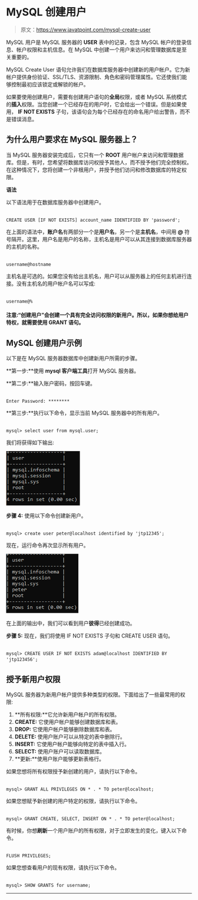 # MySQL 创建用户

> 原文：<https://www.javatpoint.com/mysql-create-user>

MySQL 用户是 MySQL 服务器的 **USER** 表中的记录，包含 MySQL 帐户的登录信息、帐户权限和主机信息。在 MySQL 中创建一个用户来访问和管理数据库是至关重要的。

MySQL Create User 语句允许我们在数据库服务器中创建新的用户帐户。它为新帐户提供身份验证、SSL/TLS、资源限制、角色和密码管理属性。它还使我们能够控制最初应该锁定或解锁的帐户。

如果要使用创建用户，需要有创建用户语句的**全局**权限，或者 MySQL 系统模式的**插入**权限。当您创建一个已经存在的用户时，它会给出一个错误。但是如果使用， **IF NOT EXISTS** 子句，该语句会为每个已经存在的命名用户给出警告，而不是错误消息。

## 为什么用户要求在 MySQL 服务器上？

当 MySQL 服务器安装完成后，它只有一个 **ROOT** 用户帐户来访问和管理数据库。但是，有时，您希望将数据库访问权授予其他人，而不授予他们完全控制权。在这种情况下，您将创建一个非根用户，并授予他们访问和修改数据库的特定权限。

**语法**

以下语法用于在数据库服务器中创建用户。

```

CREATE USER [IF NOT EXISTS] account_name IDENTIFIED BY 'password';

```

在上面的语法中，**账户名**有两部分一个是**用户名**，另一个是**主机名**，中间用 **@** 符号隔开。这里，用户名是用户的名称，主机名是用户可以从其连接到数据库服务器的主机的名称。

```

username@hostname

```

主机名是可选的。如果您没有给出主机名，用户可以从服务器上的任何主机进行连接。没有主机名的用户帐户名可以写成:

```

username@%

```

#### 注意:“创建用户”会创建一个具有完全访问权限的新用户。所以，如果你想给用户特权，就需要使用 GRANT 语句。

## MySQL 创建用户示例

以下是在 MySQL 服务器数据库中创建新用户所需的步骤。

**第一步:**使用 **mysql 客户端工具**打开 MySQL 服务器。

**第二步:**输入账户密码，按回车键。

```

Enter Password: ********

```

**第三步:**执行以下命令，显示当前 MySQL 服务器中的所有用户。

```

mysql> select user from mysql.user;

```

我们将获得如下输出:

![MySQL Create User](img/19dddf8c593b2f0d4a5ae79ec7c72194.png)

**步骤 4:** 使用以下命令创建新用户。

```

mysql> create user peter@localhost identified by 'jtp12345';

```

现在，运行命令再次显示所有用户。

![MySQL Create User](img/4582e50ac739a14afda6d7c665564275.png)

在上面的输出中，我们可以看到用户**彼得**已经创建成功。

**步骤 5:** 现在，我们将使用 IF NOT EXISTS 子句和 CREATE USER 语句。

```

mysql> CREATE USER IF NOT EXISTS adam@localhost IDENTIFIED BY 'jtp123456';

```

## 授予新用户权限

MySQL 服务器为新用户帐户提供多种类型的权限。下面给出了一些最常用的权限:

1.  **所有权限:**它允许新用户帐户的所有权限。
2.  **CREATE:** 它使用户帐户能够创建数据库和表。
3.  **DROP:** 它使用户帐户能够删除数据库和表。
4.  **DELETE:** 使用户账户可以从特定的表中删除行。
5.  **INSERT:** 它使用户帐户能够向特定的表中插入行。
6.  **SELECT:** 使用户账户可以读取数据库。
7.  **更新:**使用户账户能够更新表格行。

如果您想将所有权限授予新创建的用户，请执行以下命令。

```

mysql> GRANT ALL PRIVILEGES ON * . * TO peter@localhost;

```

如果您想赋予新创建的用户特定的权限，请执行以下命令。

```

mysql> GRANT CREATE, SELECT, INSERT ON * . * TO peter@localhost;

```

有时候，你想**刷新**一个用户账户的所有权限，对于立即发生的变化，键入以下命令。

```

FLUSH PRIVILEGES;

```

如果您想查看用户的现有权限，请执行以下命令。

```

mysql> SHOW GRANTS for username;

```

* * *